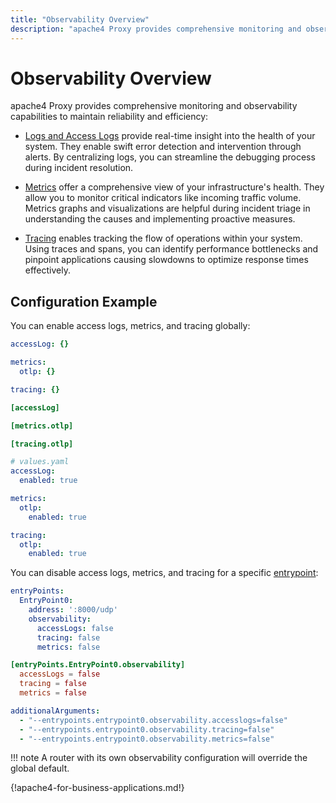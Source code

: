 ```yaml
---
title: "Observability Overview"
description: "apache4 Proxy provides comprehensive monitoring and observability capabilities to maintain reliability and efficiency."
---
```


# Observability Overview

apache4 Proxy provides comprehensive monitoring and observability capabilities to maintain reliability and efficiency:

- [Logs and Access Logs](./logs-and-access-logs.md) provide real-time insight into the health of your system. They enable swift error detection and intervention through alerts. By centralizing logs, you can streamline the debugging process during incident resolution.

- [Metrics](./metrics.md) offer a comprehensive view of your infrastructure's health. They allow you to monitor critical indicators like incoming traffic volume. Metrics graphs and visualizations are helpful during incident triage in understanding the causes and implementing proactive measures.

- [Tracing](./tracing.md) enables tracking the flow of operations within your system. Using traces and spans, you can identify performance bottlenecks and pinpoint applications causing slowdowns to optimize response times effectively.

## Configuration Example

You can enable access logs, metrics, and tracing globally:

```yaml tab="Structured (YAML)"
accessLog: {}

metrics:
  otlp: {}

tracing: {}
```

```toml tab="Structured (TOML)"
[accessLog]

[metrics.otlp]

[tracing.otlp]
```

```yaml tab="Helm Chart Values"
# values.yaml
accessLog:
  enabled: true

metrics:
  otlp:
    enabled: true

tracing:
  otlp:
    enabled: true
```

You can disable access logs, metrics, and tracing for a specific [entrypoint](../reference/install-configuration/entrypoints.md):

```yaml tab="Structured (YAML)"
entryPoints:
  EntryPoint0:
    address: ':8000/udp'
    observability:
      accessLogs: false
      tracing: false
      metrics: false
```

```toml tab="Structured (TOML)"
[entryPoints.EntryPoint0.observability]
  accessLogs = false
  tracing = false
  metrics = false
```

```yaml tab="Helm Chart Values"
additionalArguments:
  - "--entrypoints.entrypoint0.observability.accesslogs=false"
  - "--entrypoints.entrypoint0.observability.tracing=false"
  - "--entrypoints.entrypoint0.observability.metrics=false"
```

!!! note
    A router with its own observability configuration will override the global default.

{!apache4-for-business-applications.md!}
